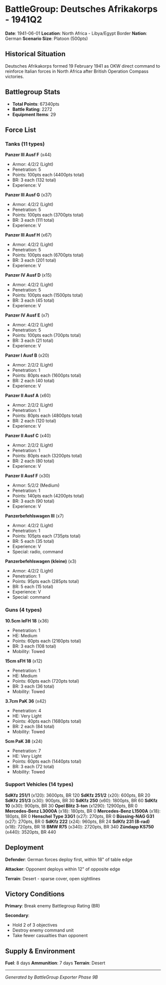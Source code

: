 # BattleGroup: Deutsches Afrikakorps - 1941Q2

**Date**: 1941-06-01
**Location**: North Africa - Libya/Egypt Border
**Nation**: German
**Scenario Size**: Platoon (500pts)

## Historical Situation

Deutsches Afrikakorps formed 19 February 1941 as OKW direct command to reinforce Italian forces in North Africa after British Operation Compass victories.

## Battlegroup Stats

- **Total Points**: 67340pts
- **Battle Rating**: 2272
- **Equipment Items**: 29

## Force List

### Tanks (11 types)

**Panzer III Ausf F** (x44)
- Armor: 4/2/2 (Light)
- Penetration: 5
- Points: 100pts each (4400pts total)
- BR: 3 each (132 total)
- Experience: V

**Panzer III Ausf G** (x37)
- Armor: 4/2/2 (Light)
- Penetration: 5
- Points: 100pts each (3700pts total)
- BR: 3 each (111 total)
- Experience: V

**Panzer III Ausf H** (x67)
- Armor: 4/2/2 (Light)
- Penetration: 5
- Points: 100pts each (6700pts total)
- BR: 3 each (201 total)
- Experience: V

**Panzer IV Ausf D** (x15)
- Armor: 4/2/2 (Light)
- Penetration: 5
- Points: 100pts each (1500pts total)
- BR: 3 each (45 total)
- Experience: V

**Panzer IV Ausf E** (x7)
- Armor: 4/2/2 (Light)
- Penetration: 5
- Points: 100pts each (700pts total)
- BR: 3 each (21 total)
- Experience: V

**Panzer I Ausf B** (x20)
- Armor: 2/2/2 (Light)
- Penetration: 1
- Points: 80pts each (1600pts total)
- BR: 2 each (40 total)
- Experience: V

**Panzer II Ausf A** (x60)
- Armor: 2/2/2 (Light)
- Penetration: 1
- Points: 80pts each (4800pts total)
- BR: 2 each (120 total)
- Experience: V

**Panzer II Ausf C** (x40)
- Armor: 2/2/2 (Light)
- Penetration: 1
- Points: 80pts each (3200pts total)
- BR: 2 each (80 total)
- Experience: V

**Panzer II Ausf F** (x30)
- Armor: 5/2/2 (Medium)
- Penetration: 1
- Points: 140pts each (4200pts total)
- BR: 3 each (90 total)
- Experience: V

**Panzerbefehlswagen III** (x7)
- Armor: 4/2/2 (Light)
- Penetration: 1
- Points: 105pts each (735pts total)
- BR: 5 each (35 total)
- Experience: V
- Special: radio, command

**Panzerbefehlswagen (kleine)** (x3)
- Armor: 4/2/2 (Light)
- Penetration: 1
- Points: 95pts each (285pts total)
- BR: 5 each (15 total)
- Experience: V
- Special: command

### Guns (4 types)

**10.5cm leFH 18** (x36)
- Penetration: 1
- HE: Medium
- Points: 60pts each (2160pts total)
- BR: 3 each (108 total)
- Mobility: Towed

**15cm sFH 18** (x12)
- Penetration: 1
- HE: Medium
- Points: 60pts each (720pts total)
- BR: 3 each (36 total)
- Mobility: Towed

**3.7cm PaK 36** (x42)
- Penetration: 4
- HE: Very Light
- Points: 40pts each (1680pts total)
- BR: 2 each (84 total)
- Mobility: Towed

**5cm PaK 38** (x24)
- Penetration: 7
- HE: Very Light
- Points: 60pts each (1440pts total)
- BR: 3 each (72 total)
- Mobility: Towed

### Support Vehicles (14 types)

**SdKfz 251/1** (x120): 3600pts, BR 120
**SdKfz 251/2** (x20): 600pts, BR 20
**SdKfz 251/3** (x30): 900pts, BR 30
**SdKfz 250** (x60): 1800pts, BR 60
**SdKfz 10** (x30): 900pts, BR 30
**Opel Blitz 3-ton** (x1290): 12900pts, BR 0
**Mercedes-Benz L3000A** (x18): 180pts, BR 0
**Mercedes-Benz L1500A** (x18): 180pts, BR 0
**Henschel Type 33G1** (x27): 270pts, BR 0
**Büssing-NAG G31** (x27): 270pts, BR 0
**SdKfz 222** (x24): 960pts, BR 24
**SdKfz 231 (8-rad)** (x18): 720pts, BR 18
**BMW R75** (x340): 2720pts, BR 340
**Zündapp KS750** (x440): 3520pts, BR 440

## Deployment

**Defender**: German forces deploy first, within 18" of table edge

**Attacker**: Opponent deploys within 12" of opposite edge

**Terrain**: Desert - sparse cover, open sightlines

## Victory Conditions

**Primary**: Break enemy Battlegroup Rating (BR)

**Secondary**:
- Hold 2 of 3 objectives
- Destroy enemy command unit
- Take fewer casualties than opponent

## Supply & Environment

**Fuel**: 8 days
**Ammunition**: 7 days
**Terrain**: Desert

---

*Generated by BattleGroup Exporter Phase 9B*
